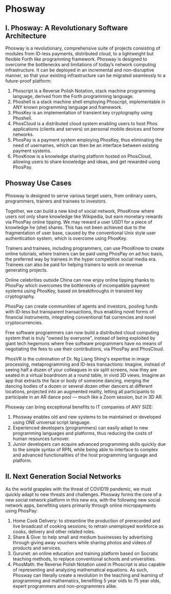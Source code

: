 # Phosway

## I. Phosway: A Revolutionary Software Architecture

Phosway is a revolutionary, comprehensive suite of projects consisting of modules from ID-less payments, distributed cloud, to a lightweight but flexible Forth like programming framework. Phosway is designed to overcome the bottlenecks and limitations of today’s network computing infrastructure. It can be deployed in an incremental and non-disruptive manner, so that your existing infrastructure can be migrated seamlessly to a future-proof platform:

1. Phoscript is a Reverse Polish Notation, stack machine programming language, derived from the Forth programming language.
2. Phoshell is a stack machine shell employing Phoscript, implementable in ANY known programming language and framework.
3. PhosKey is an implementation of transient key cryptography using Phoshell.
4. PhosCloud is a distributed cloud system enabling users to host Phos applications (clients and servers) on personal mobile devices and home networks.
5. PhosPay is a payment system employing PhosKey, thus eliminating the need of usernames, which can then be an interface between existing payment systems.
6. PhosKnow is a knowledge sharing platform hosted on PhosCloud, allowing users to share knowledge and ideas, and get rewarded using PhosPay.


## Phosway Use Cases

Phosway is designed to serve various target users, from ordinary users, programmers, trainers and trainees to investors.

Together, we can build a new kind of social network, PhosKnow where users not only share knowledge like Wikipedia, but earn monetary rewards via PhosPay online tipping. We may reward a user USD1 for a piece of knowledge he (she) shares. This has not been achieved due to the fragmentation of user base, caused by the conventional Unix style user authentication system, which is overcome using PhosKey.

Trainers and trainees, including programmers, can use PhosKnow to create online tutorials, where trainers can be paid using PhosPay on ad hoc basis, the preferred way by trainees in the hyper competitive social media era. Trainees can also be paid for helping trainers to work on revenue generating projects.

Online celebrities outside China can now enjoy online tipping thanks to PhosPay which overcomes the bottlenecks of incompatible payment systems using PhosKey, based on breakthroughs in transient key cryptography.

PhosPay can create communities of agents and investors, pooling funds with ID-less but transparent transactions, thus enabling novel forms of financial instruments, integrating conventional fiat currencies and novel cryptocurrencies.

Free software programmers can now build a distributed cloud computing system that is truly "owned by everyone", instead of being exploited by giant tech hegemons where free software programmers have no means of negotiating the fees to use their contributions, via PhosPay and PhosCloud.

PhosVR is the culmination of Dr. Ng Liang Shing's expertise in image processing, metaprogramming and ID-less transactions:
Imagine, instead of seeing half a dozen of your colleagues in six split screens, now they are seated in a virtual boardroom at a round table, in vivid 3D views.
Imagine an app that extracts the face or body of someone dancing, merging the dancing bodies of a dozen or several dozen other dancers at different locations, projected into an augmented reality, letting all participants to participate in an AR dance pool — much like a Zoom session, but in 3D AR.

Phosway can bring exceptional benefits to IT companies of ANY SIZE: 
1. Phosway enables old and new systems to be maintained or developed using ONE universal script language.
2. Experienced developers (programmers) can easily adapt to new programming languages and platforms, thus reducing the costs of human resources turnover.
3. Junior developers can acquire advanced programming skills quickly due to the simple syntax of RPN, while being able to interface to complex and advanced functionalities of the host programming language and platform.     

## II. Next Generation Social Networks

As the world grapples with the threat of COVID19 pandemic, we must quickly adapt to new threats and challenges. Phosway forms the core of a new social network platform in this new era, with the following new social network apps, benefiting users primarily through online micropayments using PhosPay:
1. Home Cook Delivery: to streamline the production of prerecorded and live broadcast of cooking sessions; to retrain unemployed workforce as cooks, delivery and other related roles.
2. Share & Give: to help small and medium businesses by advertising through giving away vouchers while sharing photos and videos of products and services.
3. Gurunet: an online education and training platform based on Socratic teaching methods, to replace conventional schools and universities. 
4. PhosMath: the Reverse Polish Notation used in Phoscript is also capable of representing and analyzing mathematical equations. As such, Phosway can literally create a revolution in the teaching and learning of programming and mathematics, benefiting 5 year olds to 75 year olds, expert programmers and non-programmers alike.

